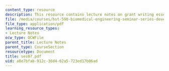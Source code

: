 ```yaml
---
content_type: resource
description: This resource contains lecture notes on grant writing essentials.
file: /media/courses/hst-590-biomedical-engineering-seminar-series-developing-professional-skills-fall-2006/a0e7bfab912c36d462a5723ed17b06ad_ses07.pdf
file_type: application/pdf
learning_resource_types:
- Lecture Notes
ocw_type: OCWFile
parent_title: Lecture Notes
parent_type: CourseSection
resourcetype: Document
title: ses07.pdf
uid: a0e7bfab-912c-36d4-62a5-723ed17b06ad
---
```

